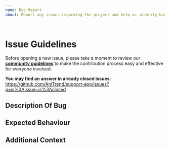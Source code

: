 ```yaml
---
name: Bug Report
about: Report any issues regarding the project and help us identify bugs quicker

---
```


# Issue Guidelines

Before opening a new issue, please take a moment to review our [**community guidelines**](https://github.com/AniTrend/support-app/blob/develop/CONTRIBUTING.md) to make the contribution process easy and effective for everyone involved.

**You may find an answer in already closed issues**:
https://github.com/AniTrend/support-app/issues?q=is%3Aissue+is%3Aclosed


## Description Of Bug
<!--- A clear and concise description of what the bug is. In other words what is the behaviour -->


## Expected Behaviour
<!--- A clear and concise description of what you expect to happen. This is the intented behaviour -->


## Additional Context
<!--- What are you trying to accomplish? Providing context helps us come up with a solution that is most useful in the real world, also include an logs if you have any in this section -->

